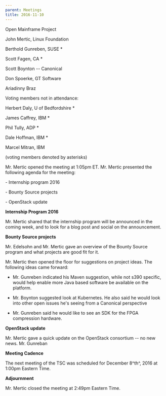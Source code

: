 ```yaml
---
parent: Meetings
title: 2016-11-10
---
```

Open Mainframe Project


John Mertic, Linux Foundation

Berthold Gunreben, SUSE \*

Scott Fagen, CA \*

Scott Boynton -- Canonical

Don Spoerke, GT Software

Ariadinny Braz

Voting members not in attendance:

Herbert Daly, U of Bedfordshire \*

James Caffrey, IBM \*

Phil Tully, ADP \*

Dale Hoffman, IBM \*

Marcel Mitran, IBM

(voting members denoted by asterisks)

Mr. Mertic opened the meeting at 1:05pm ET. Mr. Mertic presented the
following agenda for the meeting:

\- Internship program 2016

\- Bounty Source projects

\- OpenStack update

**Internship Program 2016**

Mr. Mertic shared that the internship program will be announced in the
coming week, and to look for a blog post and social on the announcement.

**Bounty Source projects**

Mr. Edelsohn and Mr. Mertic gave an overview of the Bounty Source
program and what projects are good fit for it.

Mr. Mertic then opened the floor for suggestions on project ideas. The
following ideas came forward:

-   Mr. Gunreben indicated his Maven suggestion, while not s390
    specific, would help enable more Java based software be available on
    the platform.

-   Mr. Boynton suggested look at Kubernetes. He also said he would look
    into other open issues he's seeing from a Canonical perspective

-   Mr. Gunreben said he would like to see an SDK for the FPGA
    compression hardware.

**OpenStack update**

Mr. Mertic gave a quick update on the OpenStack consortium -- no new
news. Mr. Gunreban

**Meeting Cadence**

The next meeting of the TSC was scheduled for December 8^th^, 2016 at
1:00pm Eastern Time.

**Adjournment**

Mr. Mertic closed the meeting at 2:49pm Eastern Time.
